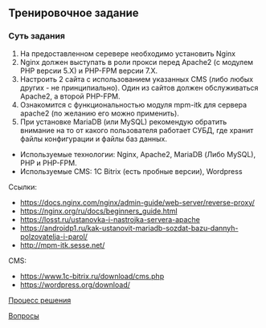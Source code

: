 ## Тренировочное задание

### Суть задания
 
1. На предоставленном серевере необходимо установить Nginx  
2. Nginx должен выступать в роли прокси перед Apache2 (с модулем PHP версии 5.X) и
PHP-FPM версии 7.Х.
3. Настроить 2 сайта с использованием указанных CMS
(либо любых других - не принципиально). Один из сайтов должен
обслуживаться Apache2, а второй PHP-FPM.
4. Ознакомится с функциональностью модуля mpm-itk для сервера apache2 (по желанию его
можно применить).
5. При установке MariaDB (или MySQL) рекомендую обратить внимание на то от какого пользователя работает СУБД, где хранит файлы конфигурации и файлы баз данных.

* Используемые технологии: Nginx, Apache2, MariaDB (Либо MySQL), PHP и PHP-FPM.
* Используемые CMS: 1C Bitrix (есть пробные версии), Wordpress


Ссылки:
- https://docs.nginx.com/nginx/admin-guide/web-server/reverse-proxy/
- https://nginx.org/ru/docs/beginners_guide.html
- https://losst.ru/ustanovka-i-nastrojka-servera-apache
- https://androidp1.ru/kak-ustanovit-mariadb-sozdat-bazu-dannyh-polzovatelja-i-parol/
- http://mpm-itk.sesse.net/

CMS:
- https://www.1c-bitrix.ru/download/cms.php
- https://wordpress.org/download/

[Процесс решения](solution.md)

[Вопросы](questions.md)